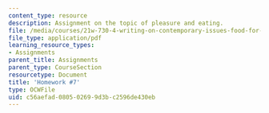 ```yaml
---
content_type: resource
description: Assignment on the topic of pleasure and eating.
file: /media/courses/21w-730-4-writing-on-contemporary-issues-food-for-thought-writing-and-reading-about-the-cultures-of-food-fall-2008/c56aefad080502699d3bc2596de430eb_hw_7.pdf
file_type: application/pdf
learning_resource_types:
- Assignments
parent_title: Assignments
parent_type: CourseSection
resourcetype: Document
title: 'Homework #7'
type: OCWFile
uid: c56aefad-0805-0269-9d3b-c2596de430eb
---
```

